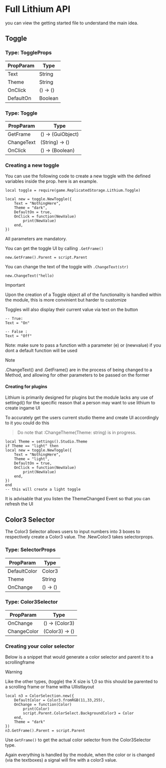 # Full Lithium API

you can view the getting started file to understand the main idea.
## Toggle

### Type: ToggleProps
| PropParam  | Type |
| ------------- | ------------- |
|  Text  |  String  |
|  Theme  | String  |
|  OnClick  | () -> ()  |
|  DefaultOn  | Boolean  |


### Type: Toggle
| PropParam  | Type |
| ------------- | ------------- |
|  GetFrame  |  () -> (GuiObject)  |
|  ChangeText  | (String) -> ()  |
|  OnClick  | () -> (Boolean)  |

### Creating a new toggle

You can use the following code to create a new toggle with the defined variables inside the prop.
here is an example.
```luau
local toggle = require(game.ReplicatedStorage.Lithium.Toggle)

local new = toggle.NewToggle({
	Text = "NothingHere",
	Theme = "dark",
	DefaultOn = true,
	OnClick = function(NewValue)
		print(NewValue)
	end,
})
```
All parameters are mandatory.

You can get the toggle UI by calling ```.GetFrame()``` 
```luau
new.GetFrame().Parent = script.Parent
```

You can change the text of the toggle with ```.ChangeText(str)```
```luau
new.ChangeText("hello)
```
> [!Important]
> Upon the creation of a Toggle object all of the functionality is handled within the module,
> this is more convinient but harder to customize

Toggles will also display their current value via text on the button
```luau
-- True:
Text = "On"

-- False :
Text = "Off"
```
Note: make sure to pass a function with a parameter (e) or (newvalue) if you dont a default function will be used

> [!Note]
> .ChangeText() and .GetFrame() are in the process of being changed to a Method, and allowing for other parameters to be passed on the former

#### Creating for plugins
Lithium is primarily designed for plugins but the module lacks any use of settingd() for the specific reason that a person may want to use lithium to create ingame UI

To accurately get the users current studio theme and create UI accordingly to it you could do this
> Do note that :ChangeTheme(Theme: string) is in progress.

```luau
local Theme = settings().Studio.Theme
if Theme == "light" then
local new = toggle.NewToggle({
	Text = "NothingHere",
	Theme = "light",
	DefaultOn = true,
	OnClick = function(NewValue)
		print(NewValue)
	end,
})
end
-- this will create a light toggle
```
It is advisable that you listen the ThemeChanged Event so that you can refresh the UI

## Color3 Selector

The Color3 Selector allows users to input numbers into 3 boxes to respectively create a Color3 value.
The .NewColor3 takes selectorprops.

### Type: SelectorProps
| PropParam  | Type |
| ------------- | ------------- |
|  DefaultColor  |  Color3  |
|  Theme  | String  |
|  OnChange  | () -> ()  |

### Type: Color3Selector

| PropParam  | Type |
| ------------- | ------------- |
|  OnChange  |  () -> (Color3)  |
|  ChangeColor  | (Color3) -> ()  |

### Creating your color selector

Below is a snippet that would generate a color selector and parent it to a scrollingframe
> [!Warning]
> Like the other types, (toggle) the X size is 1,0 so this should be parented to a scrolling frame or frame witha  UIlistlayout
```luau
local n3 = ColorSelection.new({
	DefaultColor = Color3.fromRGB(11,33,255),
	OnChange = function(Color)
		print(Color)
		script.Parent.ColorSelect.BackgroundColor3 = Color
	end,
	Theme = "dark"
})
n3.GetFrame().Parent = script.Parent
```
Use ```GetFrame()``` to get the actual color selector from the Color3Selector type.

Again everything is handled by the module,
when the color or is changed (via the textboxes) a signal will fire with a color3 value.

